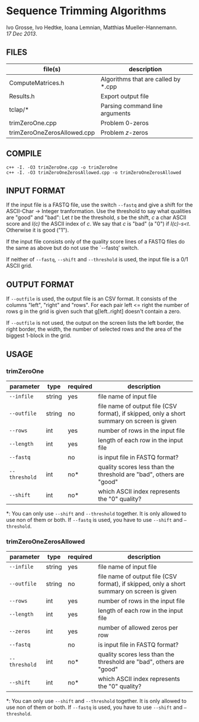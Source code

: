 # Sequence Trimming Algorithms
Ivo Grosse, Ivo Hedtke, Ioana Lemnian, Matthias Mueller-Hannemann.  
*17 Dec 2013*.

## FILES

| file(s) | description |
| ------- | ----------- |
| ComputeMatrices.h | Algorithms that are called by *.cpp |
| Results.h | Export output file |
| tclap/\* | Parsing command line arguments |
| trimZeroOne.cpp | Problem 0-zeros |
| trimZeroOneZerosAllowed.cpp | Problem *z*-zeros |

## COMPILE
```
c++ -I. -O3 trimZeroOne.cpp -o trimZeroOne
c++ -I. -O3 trimZeroOneZerosAllowed.cpp -o trimZeroOneZerosAllowed
```
## INPUT FORMAT
If the input file is a FASTQ file, use the switch `--fastq` and give a shift for
the ASCII-Char -> Integer tranformation. Use the threshold to say what qualities
are "good" and "bad": Let *t* be the threshold, *s* be the shift, *c* a char ASCII
score and *I(c)* the ASCII index of *c*. We say that *c* is "bad" (a "0") if *I(c)-s<t*.
Otherwise it is good ("1").

If the input file consists only of the quality score lines of a FASTQ files do
the same as above but do not use the `--fastq' switch.

If neither of `--fastq`, `--shift` and `--threshold` is used, the input file is a 0/1
ASCII grid.

## OUTPUT FORMAT
If `--outfile` is used, the output file is an CSV format. It consists of the
columns "left", "right" and "rows". For each pair left <= right the number of
rows g in the grid is given such that g[left..right] doesn't contain a zero.

If `--outfile` is not used, the output on the screen lists the left border, the
right border, the width, the number of selected rows and the area of the biggest
1-block in the grid.

## USAGE
### trimZeroOne
| parameter     | type   | required | description |
| ------------- | ------ | -------- | ----------- |
| `--infile`    | string | yes      | file name of input file |
| `--outfile`   | string | no       | file name of output file (CSV format), if skipped, only a short summary on screen is given |
| `--rows`      | int    | yes      | number of rows in the input file |
| `--length`    | int    | yes      | length of each row in the input file |
| `--fastq`     |        | no       | is input file in FASTQ format? |
| `--threshold` | int    | no\*   | quality scores less than the threshold are "bad", others are "good" |
| `--shift`     | int    | no\*   | which ASCII index represents the "0" quality? |

\*: You can only use `--shift` and `--threshold` together. It is only allowed to use
non of them or both. If `--fastq` is used, you have to use `--shift` and `–threshold`.

### trimZeroOneZerosAllowed
| parameter     | type   | required | description |
| ------------- | ------ | -------- | ----------- |
| `--infile`    | string | yes      | file name of input file |
| `--outfile`   | string | no       | file name of output file (CSV format), if skipped, only a short summary on screen is given |
| `--rows`      | int    | yes      | number of rows in the input file |
| `--length`    | int    | yes      | length of each row in the input file |
| `--zeros`     | int    | yes      | number of allowed zeros per row |
| `--fastq`     |        | no       | is input file in FASTQ format? |
| `--threshold` | int    | no\*   | quality scores less than the threshold are "bad", others are "good" |
| `--shift`     | int    | no\*   | which ASCII index represents the "0" quality? |

\*: You can only use `--shift` and `--threshold` together. It is only allowed to use
non of them or both. If `--fastq` is used, you have to use `--shift` and `–threshold`.